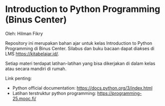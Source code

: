 # Introduction to Python Programming (Binus Center)

Oleh: Hilman Fikry

Repository ini merupakan bahan ajar untuk kelas Introduction to Python Programming di Binus Center. Silabus dan buku bacaan dapat diakses di LMS <https://kitabelajar.id/>.

Setiap materi terdapat latihan-latihan yang bisa dikerjakan di dalam kelas atau secara mandiri di rumah.

Link penting:

- Python official documentation: <https://docs.python.org/3/index.html>
- Latihan terstruktur python programming: <https://programming-25.mooc.fi/>
